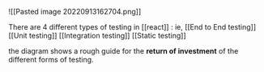 ![[Pasted image 20220913162704.png]]

There are 4 different types of testing in [[react]] :
ie,
 [[End to End testing]]
 [[Unit testing]]
 [[Integration testing]]
 [[Static testing]]

the diagram shows a rough guide for the **return of investment** of the different forms of testing.